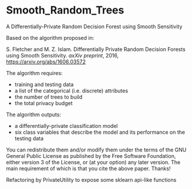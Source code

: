 # Smooth_Random_Trees
A Differentially-Private Random Decision Forest using Smooth Sensitivity

Based on the algorithm proposed in:

S. Fletcher and M. Z. Islam. Differentially Private Random Decision Forests using Smooth Sensitivity. *axXiv preprint*, 2016, https://arxiv.org/abs/1606.03572 

The algorithm requires:
- training and testing data
- a list of the categorical (i.e. discrete) attributes
- the number of trees to build
- the total privacy budget 

The algorithm outputs:
- a differentially-private classification model
- six class variables that describe the model and its performance on the testing data

You can redistribute them and/or modify them under the terms of the GNU General Public License as published by the Free Software Foundation, either version 3 of the License, or (at your option) any later version. The main requirement of which is that you cite the above paper. Thanks!

Refactoring by PrivateUtility to expose some sklearn api-like functions


